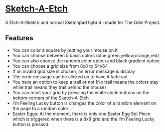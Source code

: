 # [Sketch-A-Etch](https://cdn.rawgit.com/magfurulabeer/the_odin_project/master/2.%20Web%20Development%20101/etch-a-sketch/index.html)
A Etch-A-Sketch and normal Sketchpad hybrid I made for The Odin Project.

## Features
* You can color a square by putting your mouse on it
* You can choose between 5 basic colors (blue,green,yellow,orange,red)
* You can also choose the random color option and black gradient option
* You can choose a grid size from 8x8 to 64x64
* If an invalid grid size is chosen, an error message is display
* The error message can be clicked on to have it fade out
* You have an option to keep a trail or not (No trail means the colors stay while trail means they trail behind the mouse)
* You can reset your grid by pressing the white circle buttons on the bottom corners of the Sketch-A-Etch
* I'm Feeling Lucky button is changes the color of a random element on the page to a random color
* Easter Eggs: At the moment, there is only one Easter Egg Set Piece which is triggered when there is a 8x8 grid and the I'm Feeling Lucky button is pressed

